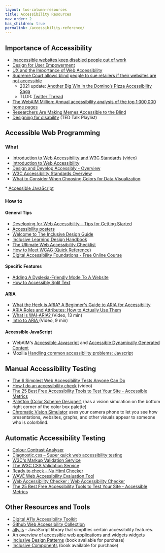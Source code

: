 ```yaml
---
layout: two-column-resources
title: Accessibility Resources
nav_order: 2
has_children: true
permalink: /accessibility-reference/
---
```


## Importance of Accessibility
* <a href="https://abilitynet.org.uk/news-blogs/inaccessible-websites-keep-disabled-people-out-work-abilitynet-tells-government-taskforce" target="_blank">Inaccessible websites keep disabled people out of work</a>
* <a href="http://www.nixdell.com/classes/HCI-and-Design-Spring-2017/p24-ladner.pdf" target="_blank">Design for User
Empowerment</a>
* <a href="https://www.toptal.com/designers/ui/importance-web-accessibility" target="_blank">UX and the Importance of Web Accessibility</a>
* <a href="https://www.latimes.com/politics/story/2019-10-07/blind-person-dominos-ada-supreme-court-disabled" target="_blank">Supreme Court allows blind people to sue retailers if their websites are not accessible</a>
	* 2021 update: <a href="https://www.lflegal.com/2021/06/dominos-june-2021/" target="_blank">Another Big Win in the Domino’s Pizza Accessibility Saga</a>
	* TLDR: <a href="https://twitter.com/Kevmarmol_CT/status/1461383995653083140" target="_blank">Twitter Thread</a>
* <a href="https://webaim.org/projects/million/" target="_blank">The WebAIM Million: Annual accessibility analysis of the top 1,000,000 home pages</a>
* <a href="https://onezero.medium.com/researchers-are-making-memes-accessible-to-the-blind-46b9ef0550da" target="_blank">Researchers Are Making Memes Accessible to the Blind</a>
* <a href="https://www.ted.com/playlists/372/designing_for_disability" target="_blank">Designing for disability</a> (TED Talk Playlist)

## Accessible Web Programming 
### What
* <a href="https://www.youtube.com/watch?v=20SHvU2PKsM" target="_blank">Introduction to Web Accessibility and W3C Standards</a> (video)
* <a href="https://www.w3.org/WAI/fundamentals/accessibility-intro/" target="_blank">Introduction to Web Accessibility</a>
* <a href="https://www.w3.org/WAI/design-develop/" target="_blank">Design and Develop Accessibly - Overview</a>
* <a href="https://www.w3.org/WAI/standards-guidelines/" target="_blank">W3C Accessibility Standards Overview</a>
* <a href="https://www.dataquest.io/blog/what-to-consider-when-choosing-colors-for-data-visualization/" target="_blank">What to Consider When Choosing Colors for Data Visualization
</a>
* <a href="https://webaim.org/techniques/javascript/">Accessible JavaScript</a>

### How to

#### General Tips
* <A HREF="https://www.w3.org/WAI/tips/developing/" target="_blank">Developing for Web Accessibility – Tips for Getting Started</A>
* <A HREF="https://ukhomeoffice.github.io/accessibility-posters/" target="_blank">Accessibility posters</A>
* <A HREF="https://guide.inclusivedesign.ca/" target="_blank">Welcome to The Inclusive Design Guide</A>
* <A HREF="https://handbook.floeproject.org/" target="_blank">Inclusive Learning Design Handbook</A>
* <A HREF="https://www.accessiblemetrics.com/wp-content/uploads/2018/10/Accessible-Metrics-Campaign-Content-Offer.pdf" target="_blank">The Ultimate Web Accessibility Checklist</A>
* <a href="https://www.w3.org/WAI/WCAG21/quickref/" target="_blank">How to Meet WCAG (Quick Reference)</a>
* <A HREF="https://www.w3.org/WAI/fundamentals/foundations-course/" target="_blank">Digital Accessibility Foundations - Free Online Course</A>

#### Specific Features
* <A HREF="https://www.smashingmagazine.com/2021/11/dyslexia-friendly-mode-website/" target="_blank">Adding A Dyslexia-Friendly Mode To A Website</A>
* <a href="https://css-irl.info/how-to-accessibly-split-text/" target="_blank">How to Accessibly Split Text</a>

#### ARIA
* <a href="https://www.lullabot.com/articles/what-heck-aria-beginners-guide-aria-accessibility" target="_blank">What the Heck is ARIA? A Beginner's Guide to ARIA for Accessibility </a>
* <a href="https://thecodeboss.dev/2016/09/aria-roles-and-attributes-how-to-actually-use-them/" target="_blank">ARIA Roles and Attributes: How to Actually Use Them</a>
* <a href="https://www.youtube.com/watch?v=CNoz0TXG-vk" target="_blank">What is WAI-ARIA? </a> (Video, 13 min)
* <a href="https://www.youtube.com/watch?v=g9Qff0b-lHk" target="_blank">Intro to ARIA </a> (Video, 9 min)

#### Accessible JavaScript
* WebAIM's <a href="https://webaim.org/techniques/javascript/" target="_blank">Accessible Javascript</a> and <a href="https://webaim.org/techniques/javascript/other" target="_blank">Accessible Dynamically Generated Content</a>
* Mozilla <a href="https://developer.mozilla.org/en-US/docs/Learn/Tools_and_testing/Cross_browser_testing/Accessibility#javascript" target="_blank">Handling common accessibility problems: Javscript</a>

## Manual Accessibility Testing
* <a href="https://karlgroves.com/2013/09/05/the-6-simplest-web-accessibility-tests-anyone-can-do" target="_blank">The 6 Simplest Web Accessibility Tests Anyone Can Do</a>
* <a href="https://www.youtube.com/watch?v=cOmehxAU_4s" target="_blank">How I do an accessibility check</a> (video)
* <A HREF="https://www.accessiblemetrics.com/blog/7-web-accessibility-testing-tools-for-every-need/" target="_blank">The 25 Best Free Accessibility Tools to Test Your Site - Accessible Metrics</A>
* <a href="https://paletton.com/" target="_blank">Paletton (Color Scheme Designer)</a> (has a vision simulation on the bottom right corner of the color box palette)
* <a href="https://asada.website/cvsimulator/e/" target="_blank">Chromatic Vision Simulator</a> uses your camera phone to let you see how presentations, websites, graphs, and other visuals appear to someone who is colorblind.

## Automatic Accessibility Testing
* <a href="https://www.tpgi.com/color-contrast-checker/" target="_blank">Colour Contrast Analyser</a>
* <a href="https://karlgroves.com/2013/09/07/diagnostic-css-super-quick-web-accessibility-testing" target="_blank">Diagnostic.css – Super quick web accessibility testing</a>
* <a href="http://validator.w3.org/" target="_blank">W3C's Markup Validation Service</a>
* <A HREF="https://jigsaw.w3.org/css-validator/" target="_blank">The W3C CSS Validation Service</A>
* <A HREF="https://validator.w3.org/nu/" target="_blank">Ready to check - Nu Html Checker</A>
* <A HREF="https://wave.webaim.org/" target="_blank">WAVE Web Accessibility Evaluation Tool</A>
* <A HREF="https://achecker.us/checker/index.php" target="_blank">Web Accessibility Checker : Web Accessibility Checker</A>
* <A HREF="https://www.accessiblemetrics.com/blog/7-web-accessibility-testing-tools-for-every-need/" target="_blank">The 25 Best Free Accessibility Tools to Test Your Site - Accessible Metrics</A>

## Other Resources and Tools
* <a href="https://hiredigitally.com/accessibility-toolkit/">Digital A11y Accessibility Toolkit</a>
* <a href="https://github.com/collections/web-accessibility">Github Web Accessibility Collection</a>
* <a href="https://allyjs.io">ally.js</a> - JavaScript library that simplfies certain accessibility features.
* <a href="https://developer.mozilla.org/en-US/docs/Web/Accessibility/An_overview_of_accessible_web_applications_and_widgets">An overview of accessible web applications and widgets widgets</a>
* <A HREF="https://www.smashingmagazine.com/printed-books/inclusive-front-end-design-patterns/" target="_blank">Inclusive Design Patterns</A> (book available for purchase)
* <A HREF="https://www.smashingmagazine.com/printed-books/inclusive-components/" target="_blank">Inclusive Components</A> (book available for purchase)